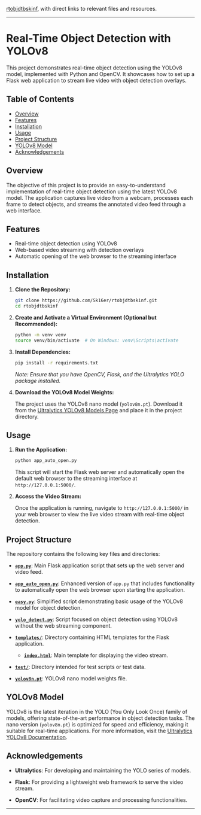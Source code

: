 [rtobjdtbskinf](https://github.com/Sk16er/rtobjdtbskinf), with direct links to relevant files and resources.

---

# Real-Time Object Detection with YOLOv8

This project demonstrates real-time object detection using the YOLOv8 model, implemented with Python and OpenCV. It showcases how to set up a Flask web application to stream live video with object detection overlays.

## Table of Contents

- [Overview](#overview)
- [Features](#features)
- [Installation](#installation)
- [Usage](#usage)
- [Project Structure](#project-structure)
- [YOLOv8 Model](#yolov8-model)
- [Acknowledgements](#acknowledgements)

## Overview

The objective of this project is to provide an easy-to-understand implementation of real-time object detection using the latest YOLOv8 model. The application captures live video from a webcam, processes each frame to detect objects, and streams the annotated video feed through a web interface.

## Features

- Real-time object detection using YOLOv8
- Web-based video streaming with detection overlays
- Automatic opening of the web browser to the streaming interface

## Installation

1. **Clone the Repository:**

   ```bash
   git clone https://github.com/Sk16er/rtobjdtbskinf.git
   cd rtobjdtbskinf
   ```



2. **Create and Activate a Virtual Environment (Optional but Recommended):**

   ```bash
   python -m venv venv
   source venv/bin/activate  # On Windows: venv\Scripts\activate
   ```



3. **Install Dependencies:**

   ```bash
   pip install -r requirements.txt
   ```



   *Note: Ensure that you have OpenCV, Flask, and the Ultralytics YOLO package installed.*

4. **Download the YOLOv8 Model Weights:**

   The project uses the YOLOv8 nano model (`yolov8n.pt`). Download it from the [Ultralytics YOLOv8 Models Page](https://docs.ultralytics.com/models/yolov8n/) and place it in the project directory.

## Usage

1. **Run the Application:**

   ```bash
   python app_auto_open.py
   ```



   This script will start the Flask web server and automatically open the default web browser to the streaming interface at `http://127.0.0.1:5000/`.

2. **Access the Video Stream:**

   Once the application is running, navigate to `http://127.0.0.1:5000/` in your web browser to view the live video stream with real-time object detection.

## Project Structure

The repository contains the following key files and directories:

- **[`app.py`](https://github.com/Sk16er/rtobjdtbskinf/blob/main/app.py)**: Main Flask application script that sets up the web server and video feed.

- **[`app_auto_open.py`](https://github.com/Sk16er/rtobjdtbskinf/blob/main/app_auto_open.py)**: Enhanced version of `app.py` that includes functionality to automatically open the web browser upon starting the application.

- **[`easy.py`](https://github.com/Sk16er/rtobjdtbskinf/blob/main/easy.py)**: Simplified script demonstrating basic usage of the YOLOv8 model for object detection.

- **[`yolo_detect.py`](https://github.com/Sk16er/rtobjdtbskinf/blob/main/yolo_detect.py)**: Script focused on object detection using YOLOv8 without the web streaming component.

- **[`templates/`](https://github.com/Sk16er/rtobjdtbskinf/tree/main/templates)**: Directory containing HTML templates for the Flask application.

  - **[`index.html`](https://github.com/Sk16er/rtobjdtbskinf/blob/main/templates/index.html)**: Main template for displaying the video stream.

- **[`test/`](https://github.com/Sk16er/rtobjdtbskinf/tree/main/test)**: Directory intended for test scripts or test data.

- **[`yolov8n.pt`](https://github.com/Sk16er/rtobjdtbskinf/blob/main/yolov8n.pt)**: YOLOv8 nano model weights file.

## YOLOv8 Model

YOLOv8 is the latest iteration in the YOLO (You Only Look Once) family of models, offering state-of-the-art performance in object detection tasks. The nano version (`yolov8n.pt`) is optimized for speed and efficiency, making it suitable for real-time applications. For more information, visit the [Ultralytics YOLOv8 Documentation](https://docs.ultralytics.com/models/yolov8n/).

## Acknowledgements

- **Ultralytics**: For developing and maintaining the YOLO series of models.

- **Flask**: For providing a lightweight web framework to serve the video stream.

- **OpenCV**: For facilitating video capture and processing functionalities.

---
